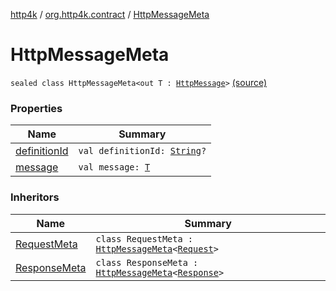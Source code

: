 [http4k](../../index.md) / [org.http4k.contract](../index.md) / [HttpMessageMeta](./index.md)

# HttpMessageMeta

`sealed class HttpMessageMeta<out T : `[`HttpMessage`](../../org.http4k.core/-http-message/index.md)`>` [(source)](https://github.com/http4k/http4k/blob/master/http4k-contract/src/main/kotlin/org/http4k/contract/routeMeta.kt#L16)

### Properties

| Name | Summary |
|---|---|
| [definitionId](definition-id.md) | `val definitionId: `[`String`](https://kotlinlang.org/api/latest/jvm/stdlib/kotlin/-string/index.html)`?` |
| [message](message.md) | `val message: `[`T`](index.md#T) |

### Inheritors

| Name | Summary |
|---|---|
| [RequestMeta](../-request-meta/index.md) | `class RequestMeta : `[`HttpMessageMeta`](./index.md)`<`[`Request`](../../org.http4k.core/-request/index.md)`>` |
| [ResponseMeta](../-response-meta/index.md) | `class ResponseMeta : `[`HttpMessageMeta`](./index.md)`<`[`Response`](../../org.http4k.core/-response/index.md)`>` |
